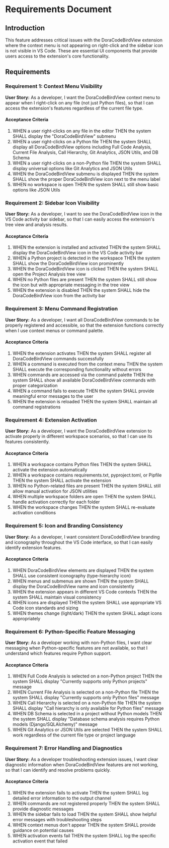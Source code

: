 # Requirements Document

## Introduction

This feature addresses critical issues with the DoraCodeBirdView extension where the context menu is not appearing on right-click and the sidebar icon is not visible in VS Code. These are essential UI components that provide users access to the extension's core functionality.

## Requirements

### Requirement 1: Context Menu Visibility

**User Story:** As a developer, I want the DoraCodeBirdView context menu to appear when I right-click on any file (not just Python files), so that I can access the extension's features regardless of the current file type.

#### Acceptance Criteria

1. WHEN a user right-clicks on any file in the editor THEN the system SHALL display the "DoraCodeBirdView" submenu
2. WHEN a user right-clicks on a Python file THEN the system SHALL display all DoraCodeBirdView options including Full Code Analysis, Current File Analysis, Call Hierarchy, Git Analytics, JSON Utils, and DB Schema
3. WHEN a user right-clicks on a non-Python file THEN the system SHALL display universal options like Git Analytics and JSON Utils
4. WHEN the DoraCodeBirdView submenu is displayed THEN the system SHALL show the proper DoraCodeBirdView icon next to the menu label
5. WHEN no workspace is open THEN the system SHALL still show basic options like JSON Utils

### Requirement 2: Sidebar Icon Visibility

**User Story:** As a developer, I want to see the DoraCodeBirdView icon in the VS Code activity bar sidebar, so that I can easily access the extension's tree view and analysis results.

#### Acceptance Criteria

1. WHEN the extension is installed and activated THEN the system SHALL display the DoraCodeBirdView icon in the VS Code activity bar
2. WHEN a Python project is detected in the workspace THEN the system SHALL show the DoraCodeBirdView icon prominently
3. WHEN the DoraCodeBirdView icon is clicked THEN the system SHALL open the Project Analysis tree view
4. WHEN no Python files are present THEN the system SHALL still show the icon but with appropriate messaging in the tree view
5. WHEN the extension is disabled THEN the system SHALL hide the DoraCodeBirdView icon from the activity bar

### Requirement 3: Menu Command Registration

**User Story:** As a developer, I want all DoraCodeBirdView commands to be properly registered and accessible, so that the extension functions correctly when I use context menus or command palette.

#### Acceptance Criteria

1. WHEN the extension activates THEN the system SHALL register all DoraCodeBirdView commands successfully
2. WHEN a command is executed from the context menu THEN the system SHALL execute the corresponding functionality without errors
3. WHEN commands are accessed via the command palette THEN the system SHALL show all available DoraCodeBirdView commands with proper categorization
4. WHEN a command fails to execute THEN the system SHALL provide meaningful error messages to the user
5. WHEN the extension is reloaded THEN the system SHALL maintain all command registrations

### Requirement 4: Extension Activation

**User Story:** As a developer, I want the DoraCodeBirdView extension to activate properly in different workspace scenarios, so that I can use its features consistently.

#### Acceptance Criteria

1. WHEN a workspace contains Python files THEN the system SHALL activate the extension automatically
2. WHEN a workspace contains requirements.txt, pyproject.toml, or Pipfile THEN the system SHALL activate the extension
3. WHEN no Python-related files are present THEN the system SHALL still allow manual activation for JSON utilities
4. WHEN multiple workspace folders are open THEN the system SHALL handle activation correctly for each folder
5. WHEN the workspace changes THEN the system SHALL re-evaluate activation conditions

### Requirement 5: Icon and Branding Consistency

**User Story:** As a developer, I want consistent DoraCodeBirdView branding and iconography throughout the VS Code interface, so that I can easily identify extension features.

#### Acceptance Criteria

1. WHEN DoraCodeBirdView elements are displayed THEN the system SHALL use consistent iconography (type-hierarchy icon)
2. WHEN menus and submenus are shown THEN the system SHALL display the DoraCodeBirdView name and icon consistently
3. WHEN the extension appears in different VS Code contexts THEN the system SHALL maintain visual consistency
4. WHEN icons are displayed THEN the system SHALL use appropriate VS Code icon standards and sizing
5. WHEN themes change (light/dark) THEN the system SHALL adapt icons appropriately

### Requirement 6: Python-Specific Feature Messaging

**User Story:** As a developer working with non-Python files, I want clear messaging when Python-specific features are not available, so that I understand which features require Python support.

#### Acceptance Criteria

1. WHEN Full Code Analysis is selected on a non-Python project THEN the system SHALL display "Currently supports only Python projects" message
2. WHEN Current File Analysis is selected on a non-Python file THEN the system SHALL display "Currently supports only Python files" message
3. WHEN Call Hierarchy is selected on a non-Python file THEN the system SHALL display "Call hierarchy is only available for Python files" message
4. WHEN DB Schema is selected in a project without Python models THEN the system SHALL display "Database schema analysis requires Python models (Django/SQLAlchemy)" message
5. WHEN Git Analytics or JSON Utils are selected THEN the system SHALL work regardless of the current file type or project language

### Requirement 7: Error Handling and Diagnostics

**User Story:** As a developer troubleshooting extension issues, I want clear diagnostic information when DoraCodeBirdView features are not working, so that I can identify and resolve problems quickly.

#### Acceptance Criteria

1. WHEN the extension fails to activate THEN the system SHALL log detailed error information to the output channel
2. WHEN commands are not registered properly THEN the system SHALL provide diagnostic messages
3. WHEN the sidebar fails to load THEN the system SHALL show helpful error messages with troubleshooting steps
4. WHEN context menus don't appear THEN the system SHALL provide guidance on potential causes
5. WHEN activation events fail THEN the system SHALL log the specific activation event that failed